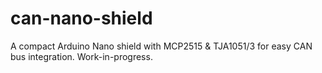 # can-nano-shield

A compact Arduino Nano shield with MCP2515 &amp; TJA1051/3 for easy CAN bus integration. Work-in-progress.
